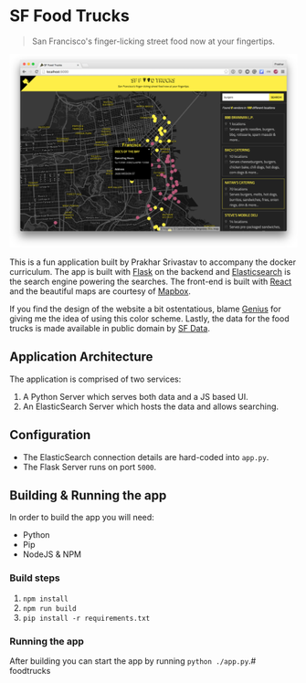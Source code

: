 # SF Food Trucks

> San Francisco's finger-licking street food now at your fingertips.

![img](shot.png)

This is a fun application built by Prakhar Srivastav to accompany the docker curriculum. The app is built with [Flask](http://flask.pocoo.org/) on the backend and [Elasticsearch](http://elastic.co/) is the search engine powering the searches. The front-end is built with [React](http://facebook.github.io/react/) and the beautiful maps are courtesy of [Mapbox](https://www.mapbox.com/).

If you find the design of the website a bit ostentatious, blame [Genius](http://genius.com) for giving me the idea of using this color scheme.  Lastly, the data for the food trucks is made available in public domain by [SF Data](https://data.sfgov.org/Economy-and-Community/Mobile-Food-Facility-Permit/rqzj-sfat).

## Application Architecture
The application is comprised of two services:

1. A Python Server which serves both data and a JS based UI.
2. An ElasticSearch Server which hosts the data and allows searching.

## Configuration
- The ElasticSearch connection details are hard-coded into `app.py`.
- The Flask Server runs on port `5000`.

## Building & Running the app
In order to build the app you will need:

- Python
- Pip
- NodeJS & NPM

### Build steps

1. `npm install`
2. `npm run build`
3. `pip install -r requirements.txt`

### Running the app
After building you can start the app by running `python ./app.py`.# foodtrucks
